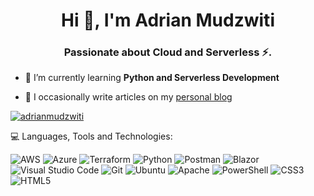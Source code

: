 <h1 align="center">Hi 👋,  I'm Adrian Mudzwiti</h1>
<h3 align="center">Passionate about Cloud and Serverless ⚡️.</h3>

- 🌱 I’m currently learning **Python and Serverless Development**

- 📝 I occasionally write articles on my [personal blog](https://adrianthegreat.com)




<p align="left"> <a href="https://twitter.com/adrianmudzwiti" target="blank"><img src="https://img.shields.io/twitter/follow/adrianmudzwiti?logo=twitter&style=for-the-badge" alt="adrianmudzwiti" /></a> </p>


 💻 Languages, Tools and Technologies:
 
 ![AWS](https://img.shields.io/badge/AWS-%23FF9900.svg?style=for-the-badge&logo=amazon-aws&logoColor=white) ![Azure](https://img.shields.io/badge/azure-%230072C6.svg?style=for-the-badge&logo=azure-devops&logoColor=white) ![Terraform](https://img.shields.io/badge/terraform-%235835CC.svg?style=for-the-badge&logo=terraform&logoColor=white)
![Python](https://img.shields.io/badge/python-3670A0?style=for-the-badge&logo=python&logoColor=ffdd54)  ![Postman](https://img.shields.io/badge/Postman-FF6C37?style=for-the-badge&logo=postman&logoColor=white) 
![Blazor](https://img.shields.io/badge/blazor-%235C2D91.svg?style=for-the-badge&logo=blazor&logoColor=white) ![Visual Studio Code](https://img.shields.io/badge/Visual%20Studio%20Code-0078d7.svg?style=for-the-badge&logo=visual-studio-code&logoColor=white) ![Git](https://img.shields.io/badge/git-%23F05033.svg?style=for-the-badge&logo=git&logoColor=white) ![Ubuntu](https://img.shields.io/badge/Ubuntu-E95420?style=for-the-badge&logo=ubuntu&logoColor=white) ![Apache](https://img.shields.io/badge/apache-%23D42029.svg?style=for-the-badge&logo=apache&logoColor=white) ![PowerShell](https://img.shields.io/badge/PowerShell-%235391FE.svg?style=for-the-badge&logo=powershell&logoColor=white) ![CSS3](https://img.shields.io/badge/css3-%231572B6.svg?style=for-the-badge&logo=css3&logoColor=white) ![HTML5](https://img.shields.io/badge/html5-%23E34F26.svg?style=for-the-badge&logo=html5&logoColor=white) 

